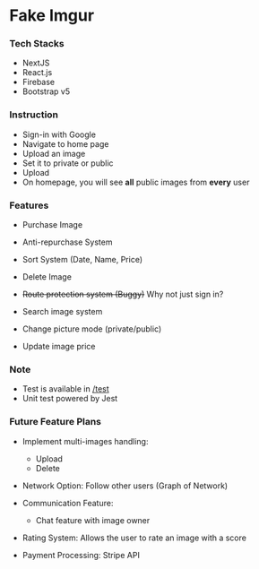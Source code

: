 # Fake Imgur

### Tech Stacks
* NextJS
* React.js
* Firebase
* Bootstrap v5

### Instruction
* Sign-in with Google
* Navigate to home page
* Upload an image
* Set it to private or public
* Upload
* On homepage, you will see **all** public images from **every** user

### Features
* Purchase Image
* Anti-repurchase System
* Sort System (Date, Name, Price)
* Delete Image
* ~~Route protection system (Buggy)~~ Why not just sign in?
  
* Search image system
* Change picture mode (private/public)
* Update image price


### Note
* Test is available in [/test](https://github.com/andytubeee/Fake-Imgur/tree/main/test)
* Unit test powered by Jest

### Future Feature Plans
* Implement multi-images handling:
  * Upload
  * Delete
* Network Option: Follow other users (Graph of Network)
* Communication Feature:
    * Chat feature with image owner
    
* Rating System: Allows the user to rate an image with a score
* Payment Processing: Stripe API
